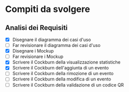 # Compiti da svolgere

## Analisi dei Requisiti

- [x] Disegnare il diagramma dei casi d'uso
- [ ] Far revisionare il diagramma dei casi d'uso
- [x] Disegnare i Mockup
- [ ] Far revisionare i Mockup
- [x] Scrivere il Cockburn della visualizzazione statistiche
- [x] Scrivere il Cockburn dell'aggiunta di un evento
- [ ] Scrivere il Cockburn della rimozione di un evento
- [ ] Scrivere il Cockburn della modifica di un evento
- [ ] Scrivere il Cockburn della validazione di un codice QR
